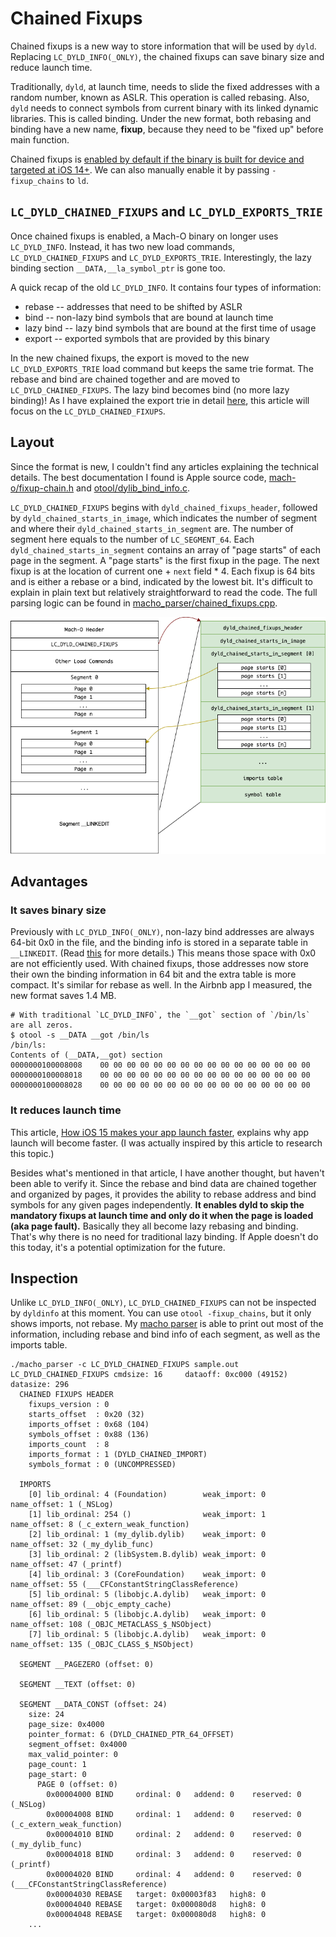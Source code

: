 # Chained Fixups
Chained fixups is a new way to store information that will be used by `dyld`. Replacing `LC_DYLD_INFO(_ONLY)`, the chained fixups can save binary size and reduce launch time.

Traditionally, `dyld`, at launch time, needs to slide the fixed addresses with a random number, known as ASLR. This operation is called rebasing. Also, `dyld` needs to connect symbols from current binary with its linked dynamic libraries. This is called binding. Under the new format, both rebasing and binding have a new name, **fixup**, because they need to be "fixed up" before main function.

Chained fixups is [enabled by default if the binary is built for device and targeted at iOS 14+](https://github.com/qyang-nj/llios/blob/1f111edc87adbca68c336d3ab501e3ca4a1f2356/apple_open_source/ld64/src/ld/Options.cpp#L5233-L5238). We can also manually enable it by passing `-fixup_chains` to `ld`.

## `LC_DYLD_CHAINED_FIXUPS` and `LC_DYLD_EXPORTS_TRIE`
Once chained fixups is enabled, a Mach-O binary on longer uses `LC_DYLD_INFO`. Instead, it has two new load commands, `LC_DYLD_CHAINED_FIXUPS` and `LC_DYLD_EXPORTS_TRIE`. Interestingly, the lazy binding section `__DATA,__la_symbol_ptr` is gone too.

A quick recap of the old `LC_DYLD_INFO`. It contains four types of information:
* rebase -- addresses that need to be shifted by ASLR
* bind -- non-lazy bind symbols that are bound at launch time
* lazy bind -- lazy bind symbols that are bound at the first time of usage
* export -- exported symbols that are provided by this binary

In the new chained fixups, the export is moved to the new `LC_DYLD_EXPORTS_TRIE` load command but keeps the same trie format. The rebase and bind are chained together and are moved to `LC_DYLD_CHAINED_FIXUPS`. The lazy bind becomes bind (no more lazy binding)! As I have explained the export trie in detail [here](../exported_symbol/README.md), this article will focus on the `LC_DYLD_CHAINED_FIXUPS`.

## Layout
Since the format is new, I couldn't find any articles explaining the technical details. The best documentation I found is Apple source code, [mach-o/fixup-chain.h](https://github.com/qyang-nj/llios/blob/d204d56ff0533c1fae115b77e7554d2e6f4bc4aa/apple_open_source/dyld/include/mach-o/fixup-chains.h) and [otool/dylib_bind_info.c](https://github.com/qyang-nj/llios/blob/d204d56ff0533c1fae115b77e7554d2e6f4bc4aa/apple_open_source/cctools/otool/dyld_bind_info.c#L2906).

`LC_DYLD_CHAINED_FIXUPS` begins with `dyld_chained_fixups_header`, followed by `dyld_chained_starts_in_image`, which indicates the number of segment and where their `dyld_chained_starts_in_segment` are. The number of segment here equals to the number of `LC_SEGMENT_64`. Each `dyld_chained_starts_in_segment` contains an array of "page starts" of each page in the segment. A "page starts" is the first fixup in the page. The next fixup is at the location of current one + `next` field * 4. Each fixup is 64 bits and is either a rebase or a bind, indicated by the lowest bit. It's difficult to explain in plain text but relatively straightforward to read the code. The full parsing logic can be found in [macho_parser/chained_fixups.cpp](../macho_parser/sources/chained_fixups.cpp).

![Chained Fixups Layout](../articles/images/chained_fixups_layout.png)

## Advantages

### It saves binary size
Previously with `LC_DYLD_INFO(_ONLY)`, non-lazy bind addresses are always 64-bit 0x0 in the file, and the binding info is stored in a separate table in `__LINKEDIT`. (Read [this](./README.md) for more details.) This means those space with 0x0 are not efficiently used. With chained fixups, those addresses now store their own the binding information in 64 bit and the extra table is more compact. It's similar for rebase as well. In the Airbnb app I measured, the new format saves 1.4 MB.

```
# With traditional `LC_DYLD_INFO`, the `__got` section of `/bin/ls` are all zeros.
$ otool -s __DATA __got /bin/ls
/bin/ls:
Contents of (__DATA,__got) section
0000000100008008	00 00 00 00 00 00 00 00 00 00 00 00 00 00 00 00
0000000100008018	00 00 00 00 00 00 00 00 00 00 00 00 00 00 00 00
0000000100008028	00 00 00 00 00 00 00 00 00 00 00 00 00 00 00 00
```

### It reduces launch time
This article, [How iOS 15 makes your app launch faster](https://medium.com/geekculture/how-ios-15-makes-your-app-launch-faster-51cf0aa6c520), explains why app launch will become faster. (I was actually inspired by this article to research this topic.)

Besides what's mentioned in that article, I have another thought, but haven't been able to verify it. Since the rebase and bind data are chained together and organized by pages, it provides the ability to rebase address and bind symbols for any given pages independently. **It enables dyld to skip the mandatory fixups at launch time and only do it when the page is loaded (aka page fault).** Basically they all become lazy rebasing and binding. That's why there is no need for traditional lazy binding. If Apple doesn't do this today, it's a potential optimization for the future.

## Inspection

Unlike `LC_DYLD_INFO(_ONLY)`, `LC_DYLD_CHAINED_FIXUPS` can not be inspected by `dyldinfo` at this moment. You can use `otool -fixup_chains`, but it only shows imports, not rebase. My [macho parser](../macho_parser) is able to print out most of the information, including rebase and bind info of each segment, as well as the imports table.
```
./macho_parser -c LC_DYLD_CHAINED_FIXUPS sample.out
LC_DYLD_CHAINED_FIXUPS cmdsize: 16     dataoff: 0xc000 (49152)   datasize: 296
  CHAINED FIXUPS HEADER
    fixups_version : 0
    starts_offset  : 0x20 (32)
    imports_offset : 0x68 (104)
    symbols_offset : 0x88 (136)
    imports_count  : 8
    imports_format : 1 (DYLD_CHAINED_IMPORT)
    symbols_format : 0 (UNCOMPRESSED)

  IMPORTS
    [0] lib_ordinal: 4 (Foundation)        weak_import: 0   name_offset: 1 (_NSLog)
    [1] lib_ordinal: 254 ()                weak_import: 1   name_offset: 8 (_c_extern_weak_function)
    [2] lib_ordinal: 1 (my_dylib.dylib)    weak_import: 0   name_offset: 32 (_my_dylib_func)
    [3] lib_ordinal: 2 (libSystem.B.dylib) weak_import: 0   name_offset: 47 (_printf)
    [4] lib_ordinal: 3 (CoreFoundation)    weak_import: 0   name_offset: 55 (___CFConstantStringClassReference)
    [5] lib_ordinal: 5 (libobjc.A.dylib)   weak_import: 0   name_offset: 89 (__objc_empty_cache)
    [6] lib_ordinal: 5 (libobjc.A.dylib)   weak_import: 0   name_offset: 108 (_OBJC_METACLASS_$_NSObject)
    [7] lib_ordinal: 5 (libobjc.A.dylib)   weak_import: 0   name_offset: 135 (_OBJC_CLASS_$_NSObject)

  SEGMENT __PAGEZERO (offset: 0)

  SEGMENT __TEXT (offset: 0)

  SEGMENT __DATA_CONST (offset: 24)
    size: 24
    page_size: 0x4000
    pointer_format: 6 (DYLD_CHAINED_PTR_64_OFFSET)
    segment_offset: 0x4000
    max_valid_pointer: 0
    page_count: 1
    page_start: 0
      PAGE 0 (offset: 0)
        0x00004000 BIND     ordinal: 0   addend: 0    reserved: 0   (_NSLog)
        0x00004008 BIND     ordinal: 1   addend: 0    reserved: 0   (_c_extern_weak_function)
        0x00004010 BIND     ordinal: 2   addend: 0    reserved: 0   (_my_dylib_func)
        0x00004018 BIND     ordinal: 3   addend: 0    reserved: 0   (_printf)
        0x00004020 BIND     ordinal: 4   addend: 0    reserved: 0   (___CFConstantStringClassReference)
        0x00004030 REBASE   target: 0x00003f83   high8: 0
        0x00004040 REBASE   target: 0x000080d8   high8: 0
        0x00004048 REBASE   target: 0x000080d8   high8: 0
    ...
```

